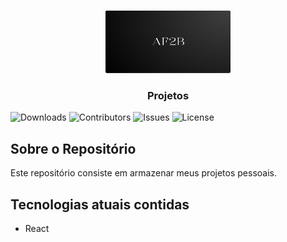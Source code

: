 <br/>
<p align="center">
  <a href="https://github.com/AF2B/Projetos">
    <img src="crud/frontend/src/assets/imgs/logo.png" alt="Logo" width="200" height="100">
  </a>

  <h3 align="center">Projetos</h3>

</p>

![Downloads](https://img.shields.io/github/downloads/AF2B/Projetos/total) ![Contributors](https://img.shields.io/github/contributors/AF2B/Projetos?color=dark-green) ![Issues](https://img.shields.io/github/issues/AF2B/Projetos) ![License](https://img.shields.io/github/license/AF2B/Projetos) 

## Sobre o Repositório

Este repositório consiste em armazenar meus projetos pessoais.

## Tecnologias atuais contidas

- React